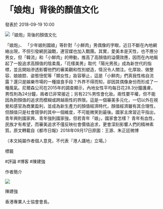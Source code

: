 # 「娘炮」背後的顏值文化

發表於 2018-09-19 10:00

![「娘炮」背後的顏值文化](https://img.speakout.hk/articles/cover/20180917/d93d27d099d5559f013609d7b89eb52a.jpeg!w728)

「娘炮」、 「少年娘則國娘」等針對「小鮮肉」男偶像的字眼，近日不斷在內地網絡出現，不但引發網民論戰，連官媒也加入戰團。其實，愛美本是天性，也不應分男女，但「韓流」和「小鮮肉」的帶動，推高了高顏值的溢價效應，因而在內地颳起了一股追求高顏值的陰柔風，「花樣美男」取代「陽光男孩」成為新世代的指標，並且開始滲透影響他們的審美觀和性別塑造，情況令人關注。化厚妝、做整容、娘娘腔、姿態忸怩等「類女性」妝容舉止，這是「小鮮肉」們真我性格自流露？還只是娛樂市場的一種搵食手段？外界不得而知，卻因其偶像身份而形成了一種風氣。尼爾森公司在2015年的調查顯示，內地女性平均每日花28.3分鐘護膚，男性則為24分鐘，兩者已非常接近；另有22%男性會化妝。兩性要平權，但不能因為對顏值的追求而模糊或跨越兩性的界限。這是一個審美多元化，一切以外在視覺和感官為商業盈利，並成為新生產力的顏值經濟時代，顏值經濟雖有其合理性，但顏值只是社會競爭的其中一個維度，不可能微笑到最後。國家主席習近平指出，青年興則國家興、青年強則國家強，但若青年「娘」，國家會怎樣？ 青年有血性，民族才有希望，而審美追求不僅反映社會價值追求，更會深刻影響人們的精神素質。原文轉載自《都市日報》2018年09月17日原圖：王源、朱正廷微博

（本文純屬作者個人意見，不代表『港人講地』立場。）

標籤

#評論 #博客 #陳建強

作者簡介

![](https://img.speakout.hk/authors/v1/4217d39ae63d328dd491dda7b703ce63ca4ed730.jpg!s300)

陳建強

香港專業人士協會會長。